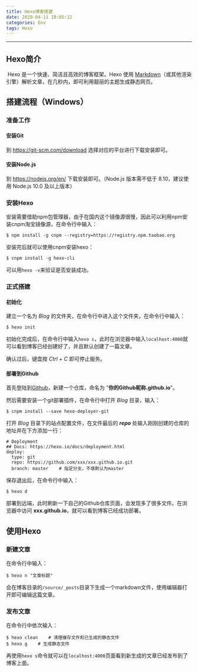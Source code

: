 ```yaml
---
title: Hexo博客搭建
date: 2020-04-11 18:05:12
categories: Env
tags: Hexo
---
```


----



<!-- more -->

## Hexo简介

​	Hexo 是一个快速、简洁且高效的博客框架。Hexo 使用 [Markdown](http://daringfireball.net/projects/markdown/)（或其他渲染引擎）解析文章，在几秒内，即可利用靓丽的主题生成静态网页。



## 搭建流程（Windows）

### 准备工作

#### 安装Git

到 https://git-scm.com/download 选择对应的平台进行下载安装即可。



#### 安装Node.js

到 https://nodejs.org/en/ 下载安装即可。（Node.js 版本需不低于 8.10，建议使用 Node.js 10.0 及以上版本）



### 安装Hexo

安装需要借助npm包管理器，由于在国内这个镜像源很慢，因此可以利用npm安装cnpm淘宝镜像源，在命令行中输入：

```shell
$ npm install -g cnpm --registry=https://registry.npm.taobao.org
```

安装完后就可以使用cnpm安装hexo：

```shell
$ cnpm install -g hexo-cli
```

可以用`hexo -v`来验证是否安装成功。



### 正式搭建

#### 初始化

建立一个名为 *Blog* 的文件夹，在命令行中进入这个文件夹，在命令行中输入：

```shell
$ hexo init
```

初始化完成后，在命令行中输入`hexo s`，此时在浏览器中输入`localhost:4000`就可以看到博客已经创建好了，并且默认创建了一篇文章。

确认过后，键盘按 *Ctrl + C* 即可停止服务。



#### 部署到Github

首先登陆到[Github](https://github.com/)，新建一个仓库，命名为 "**你的Github昵称.github.io**"。

然后需要安装一个git部署插件，在命令行中打开 *Blog* 目录，输入：

```shell
$ cnpm install --save hexo-deployer-git
```

打开 *Blog* 目录下的站点配置文件，在文件最后的 ***repo*** 处输入刚刚创建的仓库的地址并在下方添加一行：

```
# Deployment
## Docs: https://hexo.io/docs/deployment.html
deploy:
  type: git
  repo: https://github.com/xxx/xxx.github.io.git
  branch: master	# 指定分支，不填默认为master
```

保存退出后，在命令行中输入：

```shell
$ hexo d
```

部署到远端，此时刷新一下自己的Github仓库页面，会发现多了很多文件。在浏览器中访问 **xxx.github.io**，就可以看到博客已经成功部署。



## 使用Hexo

### 新建文章

在命令行中输入：

```shell
$ hexo n "文章标题"
```

会在博客目录的`/source/_posts`目录下生成一个markdown文件，使用编辑器打开即可编辑这篇文章。



### 发布文章

在命令行中依次输入：

```shell
$ hexo clean	# 清理缓存文件和已生成的静态文件
$ hexo g	# 生成静态文件
```

再使用`hexo s`命令就可以在`localhost:4000`页面看到新生成的文章已经发布到了博客上面。